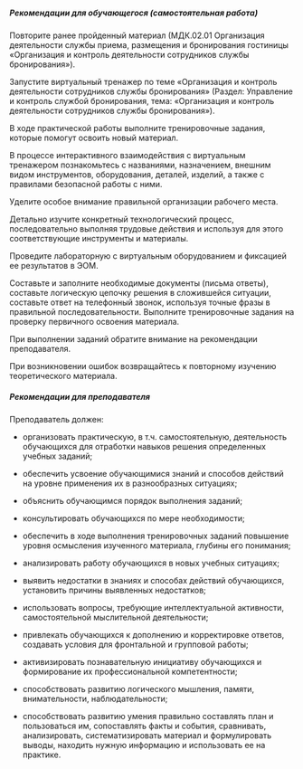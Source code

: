 ##### Рекомендации для обучающегося (самостоятельная работа)
Повторите ранее пройденный материал (МДК.02.01 Организация деятельности службы приема, размещения и бронирования гостиницы «Организация и контроль деятельности сотрудников службы бронирования»). 

Запустите виртуальный тренажер по теме «Организация и контроль деятельности сотрудников службы бронирования» (Раздел: Управление и контроль службой бронирования, тема: «Организация и контроль деятельности сотрудников службы бронирования»). 

В ходе практической работы выполните тренировочные задания, которые помогут освоить новый материал.  

В процессе интерактивного взаимодействия с виртуальным тренажером познакомьтесь с названиями, назначением, внешним видом инструментов, оборудования, деталей, изделий, а также с правилами безопасной работы с ними. 

Уделите особое внимание правильной организации рабочего места. 

Детально изучите конкретный технологический процесс, последовательно выполняя трудовые действия и используя для этого соответствующие инструменты и материалы.  

Проведите лабораторную с виртуальным оборудованием и фиксацией ее результатов в ЭОМ.  

Составьте и заполните необходимые документы (письма ответы), составьте логическую цепочку решения в сложившейся  ситуации,  составьте ответ на телефонный звонок, используя точные фразы в правильной последовательности. Выполните тренировочные задания на проверку первичного освоения материала.  

При выполнении заданий обратите внимание на рекомендации преподавателя. 

При возникновении ошибок возвращайтесь к повторному изучению теоретического материала. 

##### Рекомендации для преподавателя
Преподаватель должен:  
- организовать практическую, в т.ч. самостоятельную, деятельность обучающихся для отработки навыков решения определенных учебных заданий; 

- обеспечить усвоение обучающимися знаний и способов действий на уровне применения их в разнообразных ситуациях; 

- объяснить обучающимся порядок выполнения заданий; 

- консультировать обучающихся по мере необходимости;  

- обеспечить в ходе выполнения тренировочных заданий повышение уровня осмысления изученного материала, глубины его понимания; 

- анализировать работу обучающихся в новых учебных ситуациях;  

- выявить недостатки в знаниях и способах действий обучающихся, установить причины выявленных недостатков;  

- использовать вопросы, требующие интеллектуальной активности, самостоятельной мыслительной деятельности; 

- привлекать обучающихся к дополнению и корректировке ответов, создавать условия для фронтальной и групповой работы; 

- активизировать познавательную инициативу обучающихся и формирование их профессиональной компетентности; 

- способствовать развитию логического мышления, памяти, внимательности, наблюдательности; 

- способствовать развитию умения правильно составлять план и пользоваться им, сопоставлять факты и события, сравнивать, анализировать, систематизировать материал и формулировать выводы, находить нужную информацию и использовать ее на практике. 